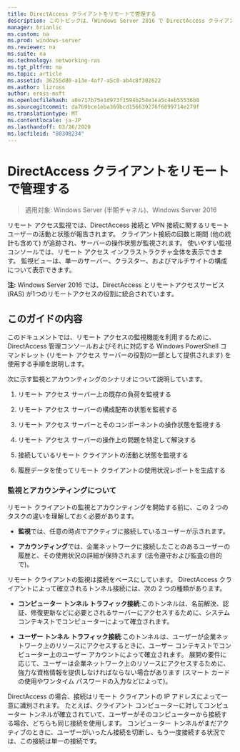 ```yaml
---
title: DirectAccess クライアントをリモートで管理する
description: このトピックは、「Windows Server 2016 で DirectAccess クライアントをリモート管理する」ガイドの一部です。
manager: brianlic
ms.custom: na
ms.prod: windows-server
ms.reviewer: na
ms.suite: na
ms.technology: networking-ras
ms.tgt_pltfrm: na
ms.topic: article
ms.assetid: 36255d80-a13e-4af7-a5c0-ab4c8f302622
ms.author: lizross
author: eross-msft
ms.openlocfilehash: a0e717b75e1d973f1594b254e1ea5c4eb55536b8
ms.sourcegitcommit: da7b9bce1eba369bcd156639276f6899714e279f
ms.translationtype: MT
ms.contentlocale: ja-JP
ms.lasthandoff: 03/26/2020
ms.locfileid: "80308234"
---
```

# <a name="manage-directaccess-clients-remotely"></a>DirectAccess クライアントをリモートで管理する

>適用対象: Windows Server (半期チャネル)、Windows Server 2016

リモート アクセス監視では、DirectAccess 接続と VPN 接続に関するリモート ユーザーの活動と状態が報告されます。 クライアント接続の回数と期間 (他の統計も含めて) が追跡され、サーバーの操作状態が監視されます。 使いやすい監視コンソールでは、リモート アクセス インフラストラクチャ全体を表示できます。 監視ビューは、単一のサーバー、クラスター、およびマルチサイトの構成について表示できます。  
  
**注:** Windows Server 2016 では、DirectAccess とリモートアクセスサービス (RAS) が1つのリモートアクセスの役割に統合されています。  
  
## <a name="in-this-guide"></a>このガイドの内容  
このドキュメントでは、リモート アクセスの監視機能を利用するために、DirectAccess 管理コンソールおよびそれに対応する Windows PowerShell コマンドレット (リモート アクセス サーバーの役割の一部として提供されます) を使用する手順を説明します。  
  
次に示す監視とアカウンティングのシナリオについて説明しています。  
  
1.  リモート アクセス サーバー上の既存の負荷を監視する  
  
2.  リモート アクセス サーバーの構成配布の状態を監視する  
  
3.  リモート アクセス サーバーとそのコンポーネントの操作状態を監視する  
  
4.  リモート アクセス サーバーの操作上の問題を特定して解決する  
  
5.  接続しているリモート クライアントの活動と状態を監視する  
  
6.  履歴データを使ってリモート クライアントの使用状況レポートを生成する  
  
### <a name="understand-monitoring-and-accounting"></a>監視とアカウンティングについて  
リモート クライアントの監視とアカウンティングを開始する前に、この 2 つのタスクの違いを理解しておく必要があります。  
  
-   **監視**では、任意の時点でアクティブに接続しているユーザーが示されます。  
  
-   **アカウンティング**では、企業ネットワークに接続したことのあるユーザーの履歴と、その使用状況の詳細が保持されます (法令遵守および監査の目的で)。  
  
リモート クライアントの監視は接続をベースにしています。 DirectAccess クライアントによって確立されるトンネル接続には、次の 2 つの種類があります。  
  
-   **コンピューター トンネル トラフィック接続**:このトンネルは、名前解決、認証、修復更新などに必要とされるサーバーにアクセスするために、システム コンテキストでコンピューターによって確立されます。  
  
-   **ユーザー トンネル トラフィック接続**:このトンネルは、ユーザーが企業ネットワーク上のリソースにアクセスするときに、ユーザー コンテキストでコンピューター上のユーザー アカウントによって確立されます。 展開の要件に応じて、ユーザーは企業ネットワーク上のリソースにアクセスするために、強力な資格情報を提供しなければならない場合があります (スマート カードの使用やワンタイム パスワードの入力などによって)。  
  
DirectAccess の場合、接続はリモート クライアントの IP アドレスによって一意に識別されます。 たとえば、クライアント コンピューターに対してコンピューター トンネルが確立されていて、ユーザーがそのコンピューターから接続する場合、どちらも同じ接続を使用します。 コンピューター トンネルがまだアクティブのときに、ユーザーがいったん接続を切断し、もう一度接続する状況では、この接続は単一の接続です。  
  


